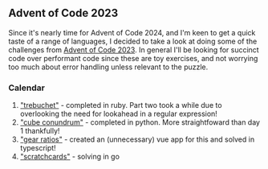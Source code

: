 ## Advent of Code 2023

Since it's nearly time for Advent of Code 2024, and I'm keen to get a quick taste of a range of languages, I decided to take a look at doing some of the challenges from [Advent of Code 2023](https://adventofcode.com/2023). In general I'll be looking for succinct code over performant code since these are toy exercises, and not worrying too much about error handling unless relevant to the puzzle.

### Calendar

1. ["trebuchet"](https://adventofcode.com/2023/day/1) - completed in ruby. Part two took a while due to overlooking the need for lookahead in a regular expression!
2. ["cube conundrum"](https://adventofcode.com/2023/day/2) - completed in python. More straightfoward than day 1 thankfully!
3. ["gear ratios"](https://adventofcode.com/2023/day/3) - created an (unnecessary) vue app for this and solved in typescript!
4. ["scratchcards"](https://adventofcode.com/2023/day/3) - solving in go
